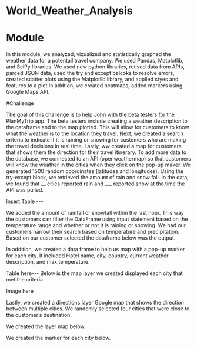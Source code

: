 # World_Weather_Analysis

# Module 
In this module, we analyzed, vizualized and statistically graphed the weather data for a potentail travel company. We used Pandas, Matplotlib, and SciPy libraries. We used new python libraries, retived data from APIs, parced JSON data, used the try and except balcoks to resolve errors, created scatter plots using the Matplotlib library, and applied styes and features to a plot.In addtion, we created heatmaps, added markers using Google Maps API. 


#Challenge

The goal of this challenge is to help John with the beta testers for the PlanMyTrip app. The beta testers include creating a weather description to the dataframe and to the map plotted. This will allow for customers to know what the weather is to the location they travel. Next, we created a search criteria to indicate if it is raining or snowing for customers who are making the travel decisions in real time. Lastly, ww created a map for customers that shows them the direction for their travel itinerary. 
To add more data to the database, we connected to an API (openweathermap) so that customers will know the weather in the cities when they click on the pop-up maker. We generated 1500 random coordinates (latitudes and longitudes). Using the try-except block, we retrieved the amount of rain and snow fall. In the data, we found that __ cities reported rain and  ___ reported snow at the time the API was pulled.

Insert Table --- 

We added the amount of rainfall or snowfall within the last hour. This way the customers can filter the DataFrame using input statement based on the temperature range and whether or not it is raining or snowing. We had our customers narrow their search based on temperature and precipitation. Based on our customer selected the dataframe below was the output.

In addition, we created a data frame to help us map with a pop-up marker for each city. It included Hotel name, city, country, current weather description, and max temperature.


Table here---
Below is the map layer we created displayed each city that met the criteria. 

Image here 



Lastly, we created a directions layer Google map that shows the direction between multiple cities. We randomly selected four cities that were close to the customer’s destination. 

We created the layer map below.

We created the marker for each city below. 

